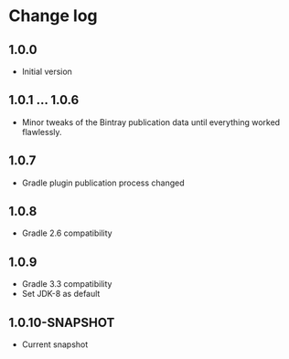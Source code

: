 # Change log

## 1.0.0
* Initial version

## 1.0.1 … 1.0.6
* Minor tweaks of the Bintray publication data until everything worked flawlessly.

## 1.0.7
* Gradle plugin publication process changed

## 1.0.8
* Gradle 2.6 compatibility

## 1.0.9
* Gradle 3.3 compatibility
* Set JDK-8 as default

## 1.0.10-SNAPSHOT
* Current snapshot
